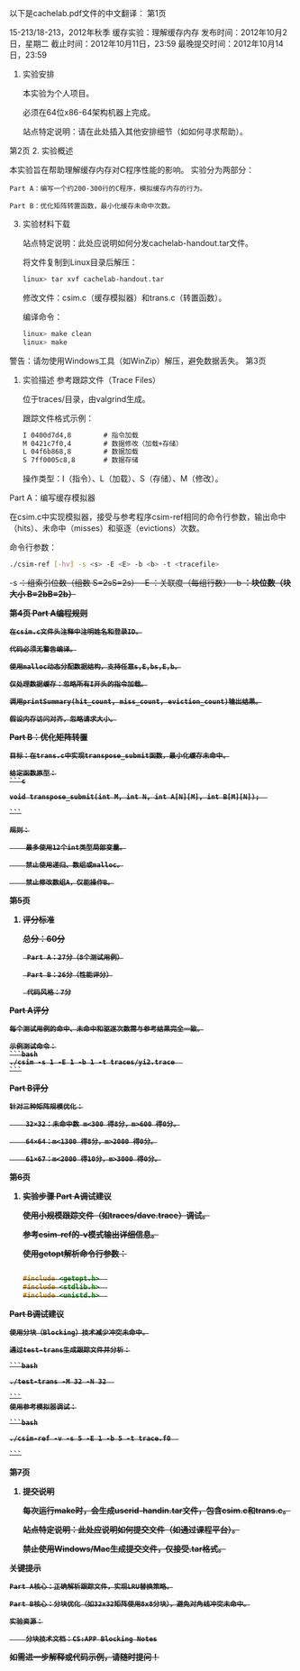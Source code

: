 以下是cachelab.pdf文件的中文翻译：
第1页

15-213/18-213，2012年秋季
缓存实验：理解缓存内存
发布时间：2012年10月2日，星期二
截止时间：2012年10月11日，23:59
最晚提交时间：2012年10月14日，23:59

1. 实验安排
   
    本实验为个人项目。
   
    必须在64位x86-64架构机器上完成。
   
    站点特定说明：请在此处插入其他安排细节（如如何寻求帮助）。

第2页
2. 实验概述

本实验旨在帮助理解缓存内存对C程序性能的影响。
实验分为两部分：

    Part A：编写一个约200-300行的C程序，模拟缓存内存的行为。
    
    Part B：优化矩阵转置函数，最小化缓存未命中次数。

3. 实验材料下载
   
    站点特定说明：此处应说明如何分发cachelab-handout.tar文件。
   
    将文件复制到Linux目录后解压：
   
   ```bash
   linux> tar xvf cachelab-handout.tar  
   ```
   
    修改文件：csim.c（缓存模拟器）和trans.c（转置函数）。
   
    编译命令：
   
   ```bash
   linux> make clean  
   linux> make  
   ```

警告：请勿使用Windows工具（如WinZip）解压，避免数据丢失。
第3页

1. 实验描述
   参考跟踪文件（Trace Files）
   
    位于traces/目录，由valgrind生成。
   
    跟踪文件格式示例：
   
   ```txt
   I 0400d7d4,8        # 指令加载  
   M 0421c7f0,4        # 数据修改（加载+存储）  
   L 04f6b868,8        # 数据加载  
   S 7ff0005c8,8       # 数据存储  
   ```
   
    操作类型：I（指令）、L（加载）、S（存储）、M（修改）。

Part A：编写缓存模拟器

在csim.c中实现模拟器，接受与参考程序csim-ref相同的命令行参数，输出命中（hits）、未命中（misses）和驱逐（evictions）次数。

命令行参数：

```bash
./csim-ref [-hv] -s <s> -E <E> -b <b> -t <tracefile>  
```

-s <s>：组索引位数（组数 S=2sS=2s）
-E <E>：关联度（每组行数）
-b <b>：块位数（块大小 B=2bB=2b）

第4页
Part A编程规则

    在csim.c文件头注释中注明姓名和登录ID。
    
    代码必须无警告编译。
    
    使用malloc动态分配数据结构，支持任意s,E,bs,E,b。
    
    仅处理数据缓存：忽略所有I开头的指令加载。
    
    调用printSummary(hit_count, miss_count, eviction_count)输出结果。
    
    假设内存访问对齐，忽略请求大小。

Part B：优化矩阵转置

    目标：在trans.c中实现transpose_submit函数，最小化缓存未命中。
    
    给定函数原型：
    ```c
    
    void transpose_submit(int M, int N, int A[N][M], int B[M][N]);  
    
    ```
    
    规则：
    
        最多使用12个int类型局部变量。
    
        禁止使用递归、数组或malloc。
    
        禁止修改数组A，仅能操作B。

第5页

1. 评分标准
   
    总分：60分
   
        Part A：27分（8个测试用例）
       
        Part B：26分（性能评分）
       
        代码风格：7分

Part A评分

    每个测试用例的命中、未命中和驱逐次数需与参考结果完全一致。
    
    示例测试命令：
    ```bash
    ./csim -s 1 -E 1 -b 1 -t traces/yi2.trace  
    ```

Part B评分

    针对三种矩阵规模优化：
    
        32×32：未命中数 m<300 得8分，m>600 得0分。
    
        64×64：m<1300 得8分，m>2000 得0分。
    
        61×67：m<2000 得10分，m>3000 得0分。

第6页
1. 实验步骤
Part A调试建议

    使用小规模跟踪文件（如traces/dave.trace）调试。
    
    参考csim-ref的-v模式输出详细信息。
    
    使用getopt解析命令行参数：
    
    ```c
    
    #include <getopt.h>  
    #include <stdlib.h>  
    #include <unistd.h>  
    
    ```

Part B调试建议

    使用分块（Blocking）技术减少冲突未命中。
    
    通过test-trans生成跟踪文件并分析：
    
    ```bash
    
    ./test-trans -M 32 -N 32  
    
    ```
    使用参考模拟器调试：
    
    ```bash
    
    ./csim-ref -v -s 5 -E 1 -b 5 -t trace.f0  
    
    ```

第7页

1. 提交说明
   
    每次运行make时，会生成userid-handin.tar文件，包含csim.c和trans.c。
   
    站点特定说明：此处应说明如何提交文件（如通过课程平台）。
   
    禁止使用Windows/Mac生成提交文件，仅接受.tar格式。

关键提示

    Part A核心：正确解析跟踪文件，实现LRU替换策略。
    
    Part B核心：分块优化（如32x32矩阵使用8x8分块），避免对角线冲突未命中。
    
    实验资源：
    
        分块技术文档：CS:APP Blocking Notes

如需进一步解释或代码示例，请随时提问！